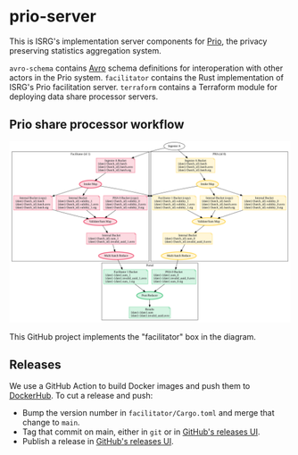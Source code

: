 # prio-server

This is ISRG's implementation server components for [Prio](https://crypto.stanford.edu/prio/), the privacy preserving statistics aggregation system.

`avro-schema` contains [Avro](https://avro.apache.org/docs/current/index.html) schema definitions for interoperation with other actors in the Prio system. `facilitator` contains the Rust implementation of ISRG's Prio facilitation server. `terraform` contains a Terraform module for deploying data share processor servers.

## Prio share processor workflow

![Prio workflow diagram](docs/prio-workflow.gv.svg)

This GitHub project implements the "facilitator" box in the diagram.

## Releases

We use a GitHub Action to build Docker images and push them to [DockerHub](https://hub.docker.com/repository/docker/letsencrypt/prio-facilitator). To cut a release and push:

- Bump the version number in `facilitator/Cargo.toml` and merge that change to `main`.
- Tag that commit on main, either in `git` or in [GitHub's releases UI](https://github.com/abetterinternet/prio-server/releases/new).
- Publish a release in [GitHub's releases UI](https://github.com/abetterinternet/prio-server/releases/new).
